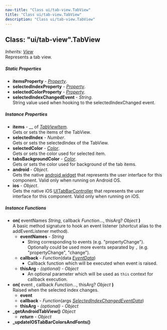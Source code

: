 ```yaml
---
nav-title: "Class ui/tab-view.TabView"
title: "Class ui/tab-view.TabView"
description: "Class ui/tab-view.TabView"
---
```

## Class: "ui/tab-view".TabView  
_Inherits:_ [_View_](../../ui/core/view/View.md)  
Represents a tab view.

##### Static Properties
 - **itemsProperty** - [_Property_](../../ui/core/dependency-observable/Property.md).
 - **selectedIndexProperty** - [_Property_](../../ui/core/dependency-observable/Property.md).
 - **selectedColorProperty** - [_Property_](../../ui/core/dependency-observable/Property.md).
 - **selectedIndexChangedEvent** - _String_.    
  String value used when hooking to the selectedIndexChanged event.

##### Instance Properties
 - **items** - __ of [_TabViewItem_](../../ui/tab-view/TabViewItem.md).    
  Gets or sets the items of the TabView.
 - **selectedIndex** - _Number_.    
  Gets or sets the selectedIndex of the TabView.
 - **selectedColor** - [_Color_](../../color/Color.md).    
  Gets or sets the color used for selected item.
 - **tabsBackgroundColor** - [_Color_](../../color/Color.md).    
  Gets or sets the color used for background of the tab items.
 - **android** - _Object_.    
  Gets the native [android widget](http://developer.android.com/reference/android/support/v4/view/ViewPager.html) that represents the user interface for this component. Valid only when running on Android OS.
 - **ios** - _Object_.    
  Gets the native iOS [UITabBarController](https://developer.apple.com/library/ios/documentation/UIKit/Reference/UITabBarController_Class/) that represents the user interface for this component. Valid only when running on iOS.

##### Instance Functions
 - **on(** eventNames _String_, callback _Function_..., thisArg? _Object_ **)**  
     A basic method signature to hook an event listener (shortcut alias to the addEventListener method).
   - **eventNames** - _String_  
     - String corresponding to events (e.g. "propertyChange"). Optionally could be used more events separated by `,` (e.g. "propertyChange", "change"). 
   - **callback** - _Function_(data [_EventData_](../../data/observable/EventData.md))  
     - Callback function which will be executed when event is raised.
   - **thisArg** - _(optional)_ - _Object_  
     - An optional parameter which will be used as `this` context for callback execution.
 - **on(** event , callback _Function_..., thisArg? _Object_ **)**  
     Raised when the selected index changes.
   - **event**
   - **callback** - _Function_(args [_SelectedIndexChangedEventData_](../../ui/tab-view/SelectedIndexChangedEventData.md))
   - **thisArg** - _(optional)_ - _Object_
 - **_getAndroidTabView()** _Object_
   - _**return**_ - _Object_
 - **_updateIOSTabBarColorsAndFonts()**